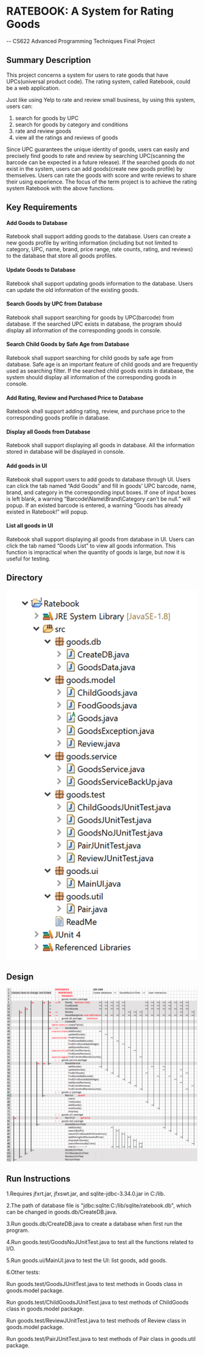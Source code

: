 # RATEBOOK: A System for Rating Goods
-- CS622 Advanced Programming Techniques Final Project

## Summary Description

This project concerns a system for users to rate goods that have UPCs(universal product code). The rating system, called Ratebook, could be a web application.

Just like using Yelp to rate and review small business, by using this system, users can:
1) search for goods by UPC
2) search for goods by category and conditions
3) rate and review goods
4) view all the ratings and reviews of goods

Since UPC guarantees the unique identity of goods, users can easily and precisely find goods to rate and review by searching UPC(scanning the barcode can be expected in a future release). If the searched goods do not exist in the system, users can add goods(create new goods profile) by themselves. Users can rate the goods with score and write reviews to share their using experience. The focus of the term project is to achieve the rating system Ratebook with the above functions.

## Key Requirements

#### Add Goods to Database
Ratebook shall support adding goods to the database. Users can create a new goods profile by writing information (including but not limited to category, UPC, name, brand, price range, rate counts, rating, and reviews) to the database that store all goods profiles.


#### Update Goods to Database
Ratebook shall support updating goods information to the database. Users can update the old information of the existing goods.

#### Search Goods by UPC from Database
Ratebook shall support searching for goods by UPC(barcode) from database. If the searched UPC exists in database, the program should display all information of the corresponding goods in console.

#### Search Child Goods by Safe Age from Database
Ratebook shall support searching for child goods by safe age from database. Safe age is an important feature of child goods and are frequently used as searching filter. If the searched child goods exists in database, the system should display all information of the corresponding goods in console.

#### Add Rating, Review and Purchased Price to Database
Ratebook shall support adding rating, review, and purchase price to the corresponding goods profile in database.

#### Display all Goods from Database
Ratebook shall support displaying all goods in database. All the information stored in database will be displayed in console.

#### Add goods in UI
Ratebook shall support users to add goods to database through UI. Users can click the tab named “Add Goods” and fill in goods’ UPC barcode, name, brand, and category in the corresponding input boxes. If one of input boxes is left blank, a warning “Barcode\Name\Brand\Category can’t be null.” will popup. If an existed barcode is entered, a warning “Goods has already existed in Ratebook!” will popup.

#### List all goods in UI
Ratebook shall support displaying all goods from database in UI. Users can click the tab named “Goods List” to view all goods information. This function is impractical when the quantity of goods is large, but now it is useful for testing.

## Directory
![img](directory.png)

## Design
![img](RUML.png)

## Run Instructions

1.Requires jfxrt.jar, jfxswt.jar, and sqlite-jdbc-3.34.0.jar in C:/lib.

2.The path of database file is "jdbc:sqlite:C:/lib/sqlite/ratebook.db", which can be changed in goods.db/CreateDB.java.

3.Run goods.db/CreateDB.java to create a database when first run the program.

4.Run goods.test/GoodsNoJUnitTest.java to test all the functions related to I/O.

5.Run goods.ui/MainUI.java to test the UI: list goods, add goods.

6.Other tests:

Run goods.test/GoodsJUnitTest.java to test methods in Goods class in goods.model package.

Run goods.test/ChildGoodsJUnitTest.java to test methods of ChildGoods class in goods.model package.

Run goods.test/ReviewJUnitTest.java to test methods of Review class in goods.model package.

Run goods.test/PairJUnitTest.java to test methods of Pair class in goods.util package.
